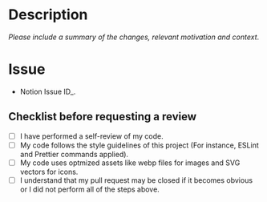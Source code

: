 # Description

_Please include a summary of the changes, relevant motivation and context_.

# Issue

* Notion Issue ID_.

## Checklist before requesting a review

- [ ] I have performed a self-review of my code.
- [ ] My code follows the style guidelines of this project (For instance, ESLint and Prettier commands applied).
- [ ] My code uses optmized assets like webp files for images and SVG vectors for icons.
- [ ] I understand that my pull request may be closed if it becomes obvious or I did not perform all of the steps above.